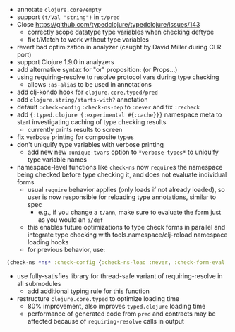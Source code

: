 - annotate `clojure.core/empty`
- support `(t/Val "string")` in `t/pred`
- Close https://github.com/typedclojure/typedclojure/issues/143
  - correctly scope datatype type variables when checking deftype
  - fix t/Match to work without type variables
- revert bad optimization in analyzer (caught by David Miller during CLR port)
- support Clojure 1.9.0 in analyzers
- add alternative syntax for "or" proposition: (or Props...)
- using requiring-resolve to resolve protocol vars during type checking
  - allows `:as-alias` to be used in annotations
- add clj-kondo hook for `clojure.core.typed/pred`
- add `clojure.string/starts-with?` annotation
- default `:check-config` `:check-ns-dep` to `:never` and fix `:recheck`
- add `{:typed.clojure {:experimental #{:cache}}}` namespace meta to start investigating caching of type checking results
  - currently prints results to screen
- fix verbose printing for composite types
- don't uniquify type variables with verbose printing
  - add new new `:unique-tvars` option to `*verbose-types*` to uniquify type variable names
- namespace-level functions like `check-ns` now `require`s the namespace being checked before type checking it, and does not evaluate individual forms
  - usual `require` behavior applies (only loads if not already loaded), so user is now responsible for reloading type annotations, similar to spec
    - e.g., if you change a `t/ann`, make sure to evaluate the form just as you would an `s/def`
  - this enables future optimizations to type check forms in parallel and integrate type checking with tools.namespace/clj-reload namespace loading hooks
  - for previous behavior, use:
```clojure
(check-ns *ns* :check-config {:check-ns-load :never, :check-form-eval :after})
```
- use fully-satisfies library for thread-safe variant of requiring-resolve in all submodules
  - add additional typing rule for this function
- restructure `clojure.core.typed` to optimize loading time
  - 80% improvement, also improves `typed.clojure` loading time
  - performance of generated code from `pred` and contracts may be affected because of `requiring-resolve` calls in output
